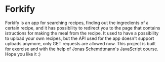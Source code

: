# Forkify

Forkify is an app for searching recipes, finding out the ingredients of a certain recipe, and it has possibility to redirect you to the page that contains istructions for making the meal from the recipe.
It used to have a possibility to upload your own recipes, but the API used for the app doesn't support uploads anymore, only GET requests are allowed now.
This project is built for exercise and with the help of Jonas Schemdtmann's JavaScript course.
Hope you like it :)

